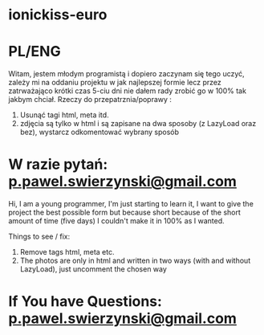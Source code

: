 # ionickiss-euro

# PL/ENG


Witam,
 jestem młodym programistą i dopiero zaczynam się tego uczyć, zależy mi na oddaniu projektu w jak najlepszej formie 
lecz przez zatrważająco krótki czas 5-ciu dni nie dałem rady zrobić go w 100% tak jakbym chciał.
Rzeczy do przepatrznia/poprawy :

1. Usunąć tagi html, meta itd.
2. zdjęcia są tylko w html i są zapisane na dwa sposoby (z LazyLoad oraz bez), wystarcz odkomentować wybrany sposób

# W razie pytań: p.pawel.swierzynski@gmail.com 
 





Hi,
  I am a young programmer, I'm just starting to learn it, I want to give the project the best possible form
but because short because of the short amount of time (five days) I couldn't make it in 100% as I wanted.

Things to see / fix:

1. Remove tags html, meta etc.
2. The photos are only in html and written in two ways (with and without LazyLoad), just uncomment the chosen way

# If You have Questions: p.pawel.swierzynski@gmail.com 